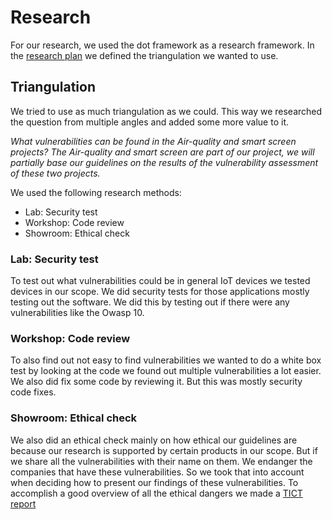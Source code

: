 # Research

For our research, we used the dot framework as a research framework.
In the [research plan](/pdf/researchplan.pdf) we defined the triangulation we wanted to use.

## Triangulation

We tried to use as much triangulation as we could. This way we researched the question from multiple angles and added some more value to it.

*What vulnerabilities can be found in the Air-quality and smart screen projects?*
_The Air-quality and smart screen are part of our project, we will partially base our guidelines on the results of the vulnerability assessment of these two projects._

We used the following research methods:

- Lab: Security test
- Workshop: Code review
- Showroom: Ethical check

### Lab: Security test

To test out what vulnerabilities could be in general IoT devices we tested devices in our scope. We did security tests for those applications mostly testing out the software. We did this by testing out if there were any vulnerabilities like the Owasp 10.

### Workshop: Code review

To also find out not easy to find vulnerabilities we wanted to do a white box test by looking at the code we found out multiple vulnerabilities a lot easier. We also did fix some code by reviewing it. But this was mostly security code fixes.

### Showroom: Ethical check

We also did an ethical check mainly on how ethical our guidelines are because our research is supported by certain products in our scope. But if we share all the vulnerabilities with their name on them. We endanger the companies that have these vulnerabilities. So we took that into account when deciding how to present our findings of these vulnerabilities. To accomplish a good overview of all the ethical dangers we made a [TICT report](/pdf/TICT.pdf)
